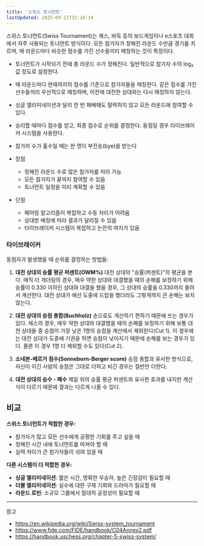 ```yaml
---
title: '스위스 토너먼트'
lastUpdated: 2025-09-21T15:10:34
---
```

스위스 토너먼트(Swiss Tournament)는 체스, 바둑 등의 보드게임이나 e스포츠 대회에서 자주 사용되는 토너먼트 방식이다. 모든 참가자가 정해진 라운드 수만큼 경기를 치르며, 매 라운드마다 비슷한 점수를 가진 선수들끼리 매칭하는 것이 특징이다.

- 토너먼트가 시작되기 전에 총 라운드 수가 정해진다. 일반적으로 참가자 수의 log₂ 값 정도로 설정한다.
- 매 라운드마다 현재까지의 점수를 기준으로 참가자들을 매칭한다. 같은 점수를 가진 선수들끼리 우선적으로 매칭하며, 이전에 대전한 상대와는 다시 매칭하지 않는다.
- 싱글 엘리미네이션과 달리 한 번 패배해도 탈락하지 않고 모든 라운드에 참여할 수 있다.
- 승리할 때마다 점수를 얻고, 최종 점수로 순위를 결정한다. 동점일 경우 타이브레이커 시스템을 사용한다.
- 참가자 수가 홀수일 때는 한 명이 부전승(bye)을 받는다

- 장점
  - 정해진 라운드 수로 많은 참가자를 처리 가능
  - 모든 참가자가 끝까지 참여할 수 있음
  - 토너먼트 일정을 미리 계획할 수 있음

- 단점
  - 페어링 알고리즘이 복잡하고 수동 처리가 어려움
  - 상대방 배정에 따라 결과가 달라질 수 있음
  - 타이브레이커 시스템이 복잡하고 논란의 여지가 있음

### 타이브레이커

동점자가 발생했을 때 순위를 결정하는 방법들:

1. **대전 상대의 승률 평균 퍼센트(OWM%)**
   대전 상대의 "승률(퍼센트)"의 평균을 본다. 매직 더 개더링의 경우, 매우 약한 상대와 대결했을 때의 손해를 보정하기 위해 승률이 0.330 이하인 상대와 대결을 했을 경우, 그 상대의 승률을 0.330까지 올려서 계산한다. 대전 상대가 예선 도중에 드랍을 했더라도 그렇게까지 큰 손해는 보지 않는다.

2. **대전 상대의 승점 총합(Buchholz)**
   손으로도 계산하기 편하기 때문에 쓰는 경우가 있다. 체스의 경우, 매우 약한 상대와 대결했을 때의 손해를 보정하기 위해 보통 대전 상대들 중 승점이 가장 낮은 1명의 승점을 계산에서 제외한다(Cut 1). 이 경우에는 대전 상대가 도중에 기권을 하면 승점이 낮아지기 때문에 손해를 보는 경우가 있다. 물론 이 경우 1명 더 제외할 수도 있다(Cut 2).

3. **소네본-베르거 점수(Sonneborn-Berger score)**
   승점 총합과 유사한 방식으로, 자신이 이긴 사람의 승점은 그대로 더하고 비긴 경우는 절반만 더한다.

4. **대전 상대의 승수 - 패수**
   제일 위의 승률 평균 퍼센트와 유사한 효과를 내지만 계산식이 다르기 때문에 결과는 다르게 나올 수 있다.

## 비교

**스위스 토너먼트가 적합한 경우:**

- 참가자가 많고 모든 선수에게 공평한 기회를 주고 싶을 때
- 정해진 시간 내에 토너먼트를 마쳐야 할 때
- 실력 차이가 큰 참가자들이 섞여 있을 때

**다른 시스템이 더 적합한 경우:**

- **싱글 엘리미네이션**: 짧은 시간, 명확한 우승자, 높은 긴장감이 필요할 때
- **더블 엘리미네이션**: 실수에 대한 구제 기회와 드라마가 필요할 때  
- **라운드 로빈**: 소규모 그룹에서 절대적 공정성이 필요할 때

---
참고

- <https://en.wikipedia.org/wiki/Swiss-system_tournament>
- <https://www.fide.com/FIDE/handbook/C04Annex2.pdf>
- <https://handbook.uschess.org/chapter-5-swiss-system/>

